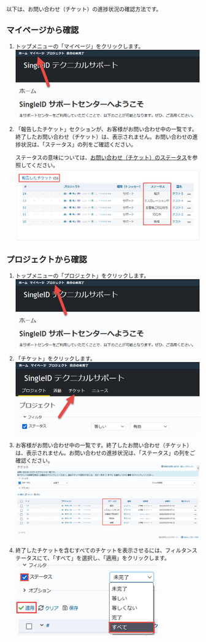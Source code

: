 以下は、お問い合わせ（チケット）の進捗状況の確認方法です。

## マイページから確認

1. トップメニューの「マイページ」をクリックします。
    ![Screenshot](/images/clipboard-202203040630-ebxvo.png)

2. 「報告したチケット」セクションが、お客様がお問い合わせ中の一覧です。
終了したお問い合わせ（チケット）は、表示されません。お問い合わせの進捗状況は、「ステータス」の列をご確認ください。

    ステータスの意味については、[お問い合わせ（チケット）のステータス](./status.md)を参照してください。
    ![Screenshot](/images/clipboard-202203040747-oxknv.png)

## プロジェクトから確認

1. トップメニューの「プロジェクト」をクリックします。
    ![Screenshot](/images/clipboard-202203040736-hks1x.png)

2. 「チケット」をクリックします。
    ![Screenshot](/images/clipboard-202203040738-oithi.png)

3. お客様がお問い合わせ中の一覧です。終了したお問い合わせ（チケット）は、表示されません。お問い合わせの進捗状況は、「ステータス」の列をご確認ください。
    ![Screenshot](/images/clipboard-202203040740-enzps.png)

4. 終了したチケットを含むすべてのチケットを表示させるには、フィルタ＞ステータスにて、「すべて」を選択し、「適用」をクリックします。
    ![Screenshot](/images/clipboard-202203040745-dciuf.png)

